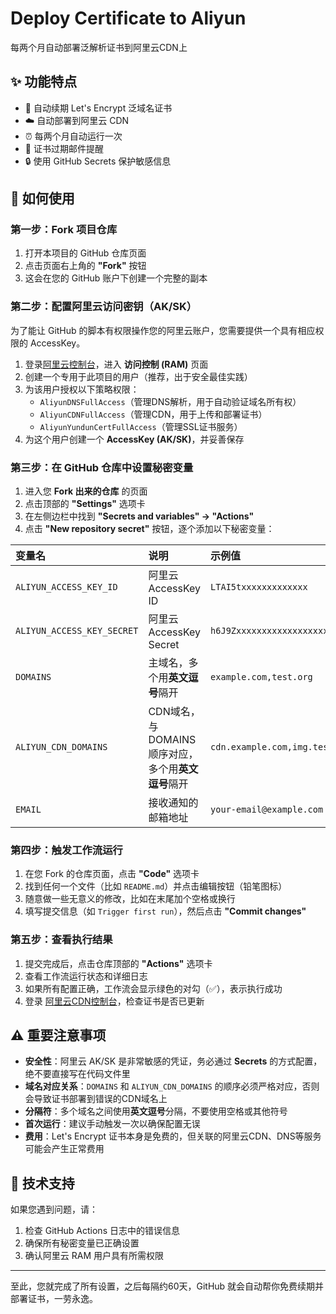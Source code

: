 # Deploy Certificate to Aliyun

每两个月自动部署泛解析证书到阿里云CDN上

## ✨ 功能特点

- 🔄 自动续期 Let's Encrypt 泛域名证书
- ☁️ 自动部署到阿里云 CDN
- ⏰ 每两个月自动运行一次
- 📧 证书过期邮件提醒
- 🔒 使用 GitHub Secrets 保护敏感信息

## 🚀 如何使用

### 第一步：Fork 项目仓库

1. 打开本项目的 GitHub 仓库页面
2. 点击页面右上角的 **"Fork"** 按钮
3. 这会在您的 GitHub 账户下创建一个完整的副本

### 第二步：配置阿里云访问密钥（AK/SK）

为了能让 GitHub 的脚本有权限操作您的阿里云账户，您需要提供一个具有相应权限的 AccessKey。

1. 登录[阿里云控制台](https://homenew.console.aliyun.com/)，进入 **访问控制 (RAM)** 页面
2. 创建一个专用于此项目的用户（推荐，出于安全最佳实践）
3. 为该用户授权以下策略权限：
   - `AliyunDNSFullAccess`（管理DNS解析，用于自动验证域名所有权）
   - `AliyunCDNFullAccess`（管理CDN，用于上传和部署证书）
   - `AliyunYundunCertFullAccess`（管理SSL证书服务）
4. 为这个用户创建一个 **AccessKey (AK/SK)**，并妥善保存

### 第三步：在 GitHub 仓库中设置秘密变量

1. 进入您 **Fork 出来的仓库** 的页面
2. 点击顶部的 **"Settings"** 选项卡
3. 在左侧边栏中找到 **"Secrets and variables" → "Actions"**
4. 点击 **"New repository secret"** 按钮，逐个添加以下秘密变量：

| 变量名                     | 说明                                               | 示例值                         |
| :------------------------- | :------------------------------------------------- | :----------------------------- |
| `ALIYUN_ACCESS_KEY_ID`     | 阿里云 AccessKey ID                                | `LTAI5txxxxxxxxxxxxx`          |
| `ALIYUN_ACCESS_KEY_SECRET` | 阿里云 AccessKey Secret                            | `h6J9Zxxxxxxxxxxxxxxxxxxxx`    |
| `DOMAINS`                  | 主域名，多个用**英文逗号**隔开                     | `example.com,test.org`         |
| `ALIYUN_CDN_DOMAINS`       | CDN域名，与DOMAINS顺序对应，多个用**英文逗号**隔开 | `cdn.example.com,img.test.org` |
| `EMAIL`                    | 接收通知的邮箱地址                                 | `your-email@example.com`       |

### 第四步：触发工作流运行

1. 在您 Fork 的仓库页面，点击 **"Code"** 选项卡
2. 找到任何一个文件（比如 `README.md`）并点击编辑按钮（铅笔图标）
3. 随意做一些无意义的修改，比如在末尾加个空格或换行
4. 填写提交信息（如 `Trigger first run`），然后点击 **"Commit changes"**

### 第五步：查看执行结果

1. 提交完成后，点击仓库顶部的 **"Actions"** 选项卡
2. 查看工作流运行状态和详细日志
3. 如果所有配置正确，工作流会显示绿色的对勾（✅），表示执行成功
4. 登录 [阿里云CDN控制台](https://cdn.console.aliyun.com/)，检查证书是否已更新

## ⚠️ 重要注意事项

- **安全性**：阿里云 AK/SK 是非常敏感的凭证，务必通过 **Secrets** 的方式配置，绝不要直接写在代码文件里
- **域名对应关系**：`DOMAINS` 和 `ALIYUN_CDN_DOMAINS` 的顺序必须严格对应，否则会导致证书部署到错误的CDN域名上
- **分隔符**：多个域名之间使用**英文逗号**分隔，不要使用空格或其他符号
- **首次运行**：建议手动触发一次以确保配置无误
- **费用**：Let's Encrypt 证书本身是免费的，但关联的阿里云CDN、DNS等服务可能会产生正常费用

## 🔧 技术支持

如果您遇到问题，请：

1. 检查 GitHub Actions 日志中的错误信息
2. 确保所有秘密变量已正确设置
3. 确认阿里云 RAM 用户具有所需权限

------

至此，您就完成了所有设置，之后每隔约60天，GitHub 就会自动帮你免费续期并部署证书，一劳永逸。
